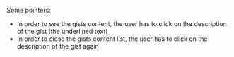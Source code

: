 Some pointers: 
 - In order to see the gists content, the user has to click on the description of the gist (the underlined text)
 - In order to close the gists content list, the user has to click on the description of the gist again

